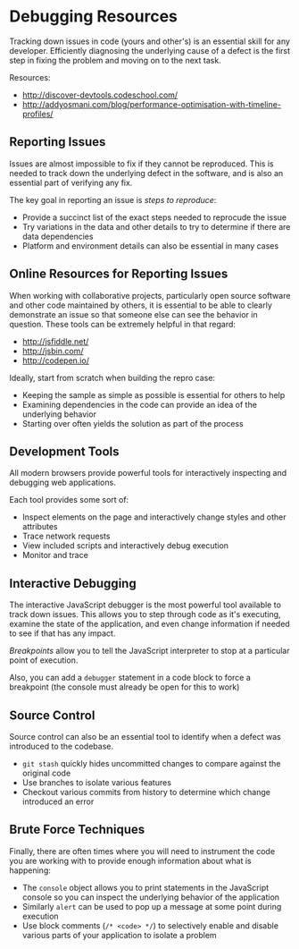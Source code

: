 # Debugging Resources

Tracking down issues in code (yours and other's) is an essential skill for any
developer. Efficiently diagnosing the underlying cause of a defect is the first
step in fixing the problem and moving on to the next task.

Resources:

* <http://discover-devtools.codeschool.com/>
* <http://addyosmani.com/blog/performance-optimisation-with-timeline-profiles/>

## Reporting Issues

Issues are almost impossible to fix if they cannot be reproduced. This is
needed to track down the underlying defect in the software, and is also an
essential part of verifying any fix.

The key goal in reporting an issue is *steps to reproduce*:

* Provide a succinct list of the exact steps needed to reprocude the issue
* Try variations in the data and other details to try to determine if there
  are data dependencies
* Platform and environment details can also be essential in many cases

## Online Resources for Reporting Issues

When working with collaborative projects, particularly open source software and
other code maintained by others, it is essential to be able to clearly
demonstrate an issue so that someone else can see the behavior in question.
These tools can be extremely helpful in that regard:

* <http://jsfiddle.net/>
* <http://jsbin.com/>
* <http://codepen.io/>

Ideally, start from scratch when building the repro case:

* Keeping the sample as simple as possible is essential for others to help
* Examining dependencies in the code can provide an idea of the underlying
  behavior
* Starting over often yields the solution as part of the process

## Development Tools

All modern browsers provide powerful tools for interactively inspecting and
debugging web applications.

Each tool provides some sort of:

* Inspect elements on the page and interactively change styles and other
attributes
* Trace network requests
* View included scripts and interactively debug execution
* Monitor and trace

## Interactive Debugging

The interactive JavaScript debugger is the most powerful tool available to
track down issues. This allows you to step through code as it's executing,
examine the state of the application, and even change information if needed to
see if that has any impact.

*Breakpoints* allow you to tell the JavaScript interpreter to stop at a
particular point of execution.

Also, you can add a `debugger` statement in a code block to force a breakpoint
(the console must already be open for this to work)

## Source Control

Source control can also be an essential tool to identify when a defect was
introduced to the codebase.

* `git stash` quickly hides uncommitted changes to compare against the original
  code
* Use branches to isolate various features
* Checkout various commits from history to determine which change introduced an
  error

## Brute Force Techniques

Finally, there are often times where you will need to instrument the code you
are working with to provide enough information about what is happening:

* The `console` object allows you to print statements in the JavaScript console
  so you can inspect the underlying behavior of the application
* Similarly `alert` can be used to pop up a message at some point during
  execution
* Use block comments (`/* <code> */`) to selectively enable and disable various
  parts of your application to isolate a problem

